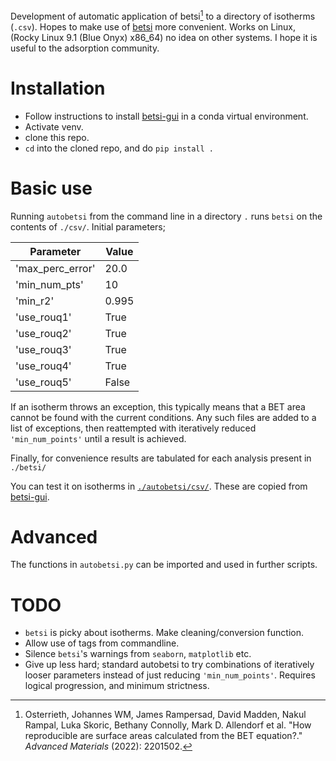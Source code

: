 Development of automatic application of betsi[^1] to a directory of isotherms (`.csv`). Hopes to make use of [betsi](https://github.com/nakulrampal/betsi-gui) more convenient. Works on Linux, (Rocky Linux 9.1 (Blue Onyx) x86_64) no idea on other systems. I hope it is useful to the adsorption community. 

# Installation

- Follow instructions to install [betsi-gui](https://github.com/nakulrampal/betsi-gui) in a conda virtual environment.
- Activate venv.
- clone this repo.
- `cd` into the cloned repo, and do `pip install .`

# Basic use

Running `autobetsi` from the command line in a directory `.` runs `betsi` on the contents of `./csv/`. Initial parameters;

| Parameter		| Value		|
| -------------------- 	| ------------- |
| 'max_perc_error' 	| 20.0		|
| 'min_num_pts'		| 10		|
| 'min_r2'		| 0.995		|
| 'use_rouq1'		| True		|
| 'use_rouq2'		| True		|
| 'use_rouq3'		| True		|
| 'use_rouq4'		| True		|
| 'use_rouq5'		| False		|

If an isotherm throws an exception, this typically means that a BET area cannot be found with the current conditions. Any such files are added to a list of exceptions, then reattempted with iteratively reduced `'min_num_points'` until a result is achieved.

Finally, for convenience results are tabulated for each analysis present in `./betsi/` 

You can test it on isotherms in [`./autobetsi/csv/`](./autobetsi/csv/). These are copied from [betsi-gui](https://github.com/nakulrampal/betsi-gui).

# Advanced

The functions in `autobetsi.py` can be imported and used in further scripts.

# TODO

- `betsi` is picky about isotherms. Make cleaning/conversion function.
- Allow use of tags from commandline.
- Silence `betsi`'s warnings from `seaborn`, `matplotlib` etc.
- Give up less hard; standard autobetsi to try combinations of iteratively looser parameters instead of just reducing `'min_num_points'`. Requires logical progression, and minimum strictness.


[^1]: Osterrieth, Johannes WM, James Rampersad, David Madden, Nakul Rampal, Luka Skoric, Bethany Connolly, Mark D. Allendorf et al. "How reproducible are surface areas calculated from the BET equation?." _Advanced Materials_ (2022): 2201502.
